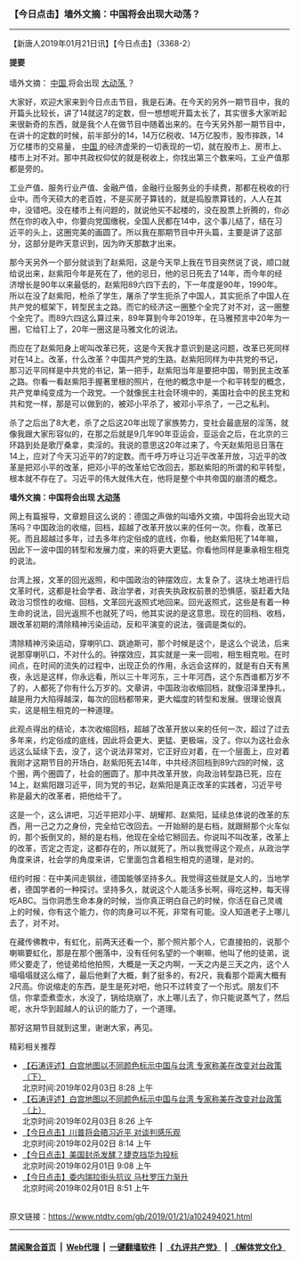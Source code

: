 ### 【今日点击】墙外文摘：中国将会出现大动荡？
------------------------

<div class="post_content">
 <p>
  【新唐人2019年01月21日讯】【今日点击】（3368-2）
 </p>
 <p>
  <strong>
   提要
   <br>
   </br>
  </strong>
  墙外文摘：
  <a href="https://www.ntdtv.com/gb/中国.htm">
   中国
  </a>
  将会出现
  <a href="https://www.ntdtv.com/gb/大动荡.htm">
   大动荡
  </a>
  ？
 </p>
 <p>
  大家好，欢迎大家来到今日点击节目，我是石涛。在今天的另外一期节目中，我的开篇头比较长，讲了14就这7的定数，但一想想呢开篇太长了，其实很多大家听起来很新奇的东西，就是我个人在做节目中随着出来的。在今天另外那一期节目中，在讲十的定数的时候，前半部分的14，14万亿税收、14万亿股市，股市摔跌，14万亿楼市的交易量，
  <a href="https://www.ntdtv.com/gb/中国.htm">
   中国
  </a>
  的经济虚荣的一切表现的一切，就在股市上、房市上、楼市上对不对。那中共政权仰仗的就是税收上，你找出第三个数来吗，工业产值那都是旁的。
 </p>
 <p>
  工业产值、服务行业产值、金融产值，金融行业服务业的手续费，那都在税收的行业中。而今天硕大的老百姓，不是买房子算钱的，就是捣股票算钱的，人人在其中，没错吧。没在楼市上有问题的，就说他买不起楼的，没在股票上折腾的，你必然在你的收入中，你要向党国缴税，全国人民都在14中，这个事儿结了，结在习近平的头上，这圈完美的画圆了。所以我在那期节目中开头篇，主要是讲了这部分，这部分是昨天意识到，因为昨天那数才出来。
 </p>
 <p>
  那今天另外一个部分就谈到了赵紫阳，这是今天早上我在节目突然说了说，顺口就给说出来，赵紫阳今年是死在了，他的忌日，他的忌日死去了14年，而今年的经济增长是90年以来最低的，赵紫阳89六四下去的，下一年度是90年，1990年。所以在没了赵紫阳，枪杀了学生，屠杀了学生扼杀了中国人，其实扼杀了中国人在共产党的框架下，转型民主之路。而它的经济这一圈整个全完了对不对，这一圈整个全完了。而89六四这么算过来，89年算到今年2019年，在马雅预言中20年为一圈，它给钉上了，20年一圈这是马雅文化的说法。
 </p>
 <p>
  而应在了赵紫阳身上呢叫改革已死，这是今天我才意识到是这问题，改革已死同样对在14上。改革，什么改革？中国共产党的生路。赵紫阳同样为中共党的书记，那习近平同样是中共党的书记，第一把手，赵紫阳当年是要把中国，带到民主改革之路。你看一看赵紫阳手握著里根的照片，在他的概念中是一个和平转型的概念，共产党单纯变成为一个政党。一个就像民主社会环境中的，美国社会中的民主党和共和党一样，那是可以做到的，被邓小平杀了，被邓小平杀了，一己之私利。
 </p>
 <p>
  杀了之后出了8大老，杀了之后这20年出现了家族势力，变社会最底层的淫荡，就像我跟大家形容似的，在那之后就是9几年90年亚运会，亚运会之后，在北京的三环路到处是歌厅桑拿，卖淫的。我说的意思这20年过来了，今天赵紫阳忌日落在14上，应对了今天习近平的7的定数。而千呼万呼让习近平改革开放，习近平的改革是把邓小平的改革，把邓小平的改革给它改回去，那赵紫阳的所谓的和平转型，根本就不存在了。习近平的伟大就伟大在，他将是整个中共帝国的崩溃的概念。
 </p>
 <p>
  <strong>
   墙外文摘：中国将会出现
   <a href="https://www.ntdtv.com/gb/大动荡.htm">
    大动荡
   </a>
  </strong>
 </p>
 <p>
  网上有篇报导，文章题目这么说的：德国之声做的叫墙外文摘，中国将会出现大动荡吗？中国政治的收缩，回档，超越了改革开放以来的任何一次。你看，改革已死。而且超越过多年，过去多年约定俗成的底线，你看，他赵紫阳死了14年嘛，因此下一波中国的转型和发展力度，来的将更大更猛。你看他同样是秉承相生相克的说法。
 </p>
 <p>
  台湾上报，文革的回光返照，和中国政治的钟摆效应，太复杂了。这块土地进行后文革时代，这都是社会学者、政治学者，对丧失执政权前景的恐惧感，驱赶着大陆政治习惯性的收缩、回档，文革回光返照式地回来。回光返照式，这些是有着一种生命的说法，回光返照不也就死了吗，他其实说的是这意思。现在的回档、收档，跟改革初期的清除精神污染运动，反和平演变的说法，强调是类似的。
 </p>
 <p>
  清除精神污染运动，穿喇叭口、跳迪斯可，那个时候是这个，是这么个说法，后来说那穿喇叭口，不对什么的。钟摆效应，其实就是一来一回啦，相生相克啦。在时间点，在时间的流失的过程中，出现正负的作用，永远会这样的，就是有白天有黑夜，永远是这样，你永远看，所以三十年河东，三十年河西，这个东西谁都万岁不了的，人都死了你有什么万岁的。文章讲，中国政治收缩回档，就像沼泽里挣扎，越是用力大陷得越深，每次的回档都带来，更大幅度的转型和发展。很理论很真实，这是相生相克的一种道理。
 </p>
 <p>
  此观点得出的结论，本次收缩回档，超越了改革开放以来的任何一次，超过了过去多年来，约定俗成的底线，因此将会更大、更猛、更极端，没了。你以为这社会永远这么延续下去，没了，这个说法非常对，它正好应对着，在一个层面上，应对着我刚才这期节目的开场白，赵紫阳死去14年，中共经济回档到89六四的时候，这个圈，两个圈圆了，社会的圈圆了。那中共改革开放，向政治转型路已死，应在14上，赵紫阳跟习近平，同为党的书记，赵紫阳是真正改革的实践者，习近平号称是最大的改革者，把他给干了。
 </p>
 <p>
  这是一个，这么讲吧，习近平把邓小平、胡耀邦、赵紫阳，延续总体说的改革的东西，用一己之力之身份，完全给它改回去。一开始掰的是右档，就跟掰那个火车似的，那个扳倒叉的，掰的是右档，他现在全给它掰回去。你说叫不叫改革，改革上的改革，否定之否定，这都存在的，所以就死了。所以我觉得这个观点，从政治学角度来讲，社会学的角度来讲，它里面包含着相生相克的道理，是对的。
 </p>
 <p>
  纽约时报：在中美间走钢丝，德国能够坚持多久。我觉得这些就是文人的，当地学者，德国学者的一种探讨。坚持多久，就说这个人能活多长啊，得吃这种，每天得吃ABC。当你洞悉生命本身的时候，当你真正明白自己的时候，你活在自己灵魂上的时候，你有这个能力，你的肉身可以不死，非常有可能。没人知道老子上哪儿去了，对不对。
 </p>
 <p>
  在藏传佛教中，有虹化，前两天还看一个，那个照片那个人，它直接拍的，说那个喇嘛要虹化，那是在那个圈落中，没有任何名望的一个喇嘛，他叫了他的徒弟，说师父要走了，他徒弟给他拍照，大概是一天之内啊，一天之内是三天之内，这个人塌塌塌就这么缩了，最后他剩了大概，剩了挺多的，有2尺，我看那个距离大概有2尺高。你说缩走的东西，是生是死对吧，他只不过转变了一个形式。朋友们不信，你拿壶煮壶水，水没了，锅给烧崩了，水上哪儿去了，你只能说蒸气了，然后呢，水升华到超越人的认识的能力了，一个道理。
 </p>
 <p>
  那好这期节目就到这里，谢谢大家，再见。
 </p>
 <div class="single_ad">
 </div>
 <div class="post_related">
  <div class="related-news">
   <span class="related-title">
    精彩相关推荐
   </span>
  </div>
  <div class="related-list">
   <ul class="related-posts">
    <li>
     <div class="post-title">
      <a class="txt" href="https://www.ntdtv.com/gb/2019/02/01/a102502378.html" target="_blank">
       【石涛评述】白宫地图以不同颜色标示中国与台湾 专家称美在改变对台政策（下）
      </a>
      <div class="post-date">
       北京时间:2019年02月03日 8:28 上午
      </div>
     </div>
    </li>
    <li>
     <div class="post-title">
      <a class="txt" href="https://www.ntdtv.com/gb/2019/02/01/a102502366.html" target="_blank">
       【石涛评述】白宫地图以不同颜色标示中国与台湾 专家称美在改变对台政策（上）
      </a>
      <div class="post-date">
       北京时间:2019年02月03日 8:26 上午
      </div>
     </div>
    </li>
    <li>
     <div class="post-title">
      <a class="txt" href="https://www.ntdtv.com/gb/2019/02/01/a102502311.html" target="_blank">
       【今日点击】川普将会晤习近平 对谈判感乐观
      </a>
      <div class="post-date">
       北京时间:2019年02月02日 8:14 上午
      </div>
     </div>
    </li>
    <li>
     <div class="post-title">
      <a class="txt" href="https://www.ntdtv.com/gb/2019/01/31/a102501724.html" target="_blank">
       【今日点击】美国封杀发酵？捷克挡华为投标
      </a>
      <div class="post-date">
       北京时间:2019年02月01日 9:08 上午
      </div>
     </div>
    </li>
    <li>
     <div class="post-title">
      <a class="txt" href="https://www.ntdtv.com/gb/2019/01/31/a102501572.html" target="_blank">
       【今日点击】委内瑞拉街头抗议 马杜罗压力渐升
      </a>
      <div class="post-date">
       北京时间:2019年02月01日 8:51 上午
      </div>
     </div>
    </li>
   </ul>
  </div>
 </div>
</div>

<br/>原文链接：https://www.ntdtv.com/gb/2019/01/21/a102494021.html


------------------------
#### [禁闻聚合首页](https://github.com/gfw-breaker/banned-news/blob/master/README.md) &nbsp;|&nbsp; [Web代理](https://github.com/gfw-breaker/open-proxy/blob/master/README.md) &nbsp;|&nbsp; [一键翻墙软件](https://github.com/gfw-breaker/nogfw/blob/master/README.md) &nbsp;|&nbsp; [《九评共产党》](https://github.com/gfw-breaker/9ping.md/blob/master/README.md#九评之一评共产党是什么) &nbsp;|&nbsp; [《解体党文化》](https://github.com/gfw-breaker/jtdwh.md/blob/master/README.md#绪论)